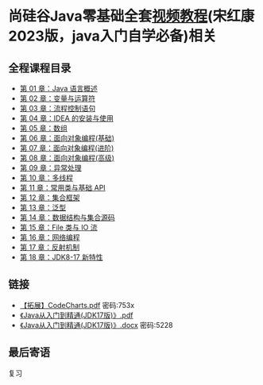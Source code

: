 # 尚硅谷Java零基础全套[视频教程](https://www.bilibili.com/video/BV1PY411e7J6)(宋红康2023版，java入门自学必备)相关

## 全程课程目录
- [第 01 章：Java 语言概述](./第01章_Java语言概述)
- [第 02 章：变量与运算符](./第02章_变量与运算符)
- [第 03 章：流程控制语句](./第03章_流程控制语句)
- [第 04 章：IDEA 的安装与使用](./第04章_IDEA的安装与使用)
- [第 05 章：数组](./第05章_数组)
- [第 06 章：面向对象编程(基础)](./第06章_面向对象编程（基础）)
- [第 07 章：面向对象编程(进阶)](./第07章_面向对象编程（进阶）)
- [第 08 章：面向对象编程(高级)](./第08章_面向对象编程（高级）)
- [第 09 章：异常处理](./第09章_异常处理)
- [第 10 章：多线程](./第10章_多线程)
- [第 11 章：常用类与基础 API](./第11章_常用类和基础API)
- [第 12 章：集合框架](./第12章_集合框架)
- [第 13 章：泛型](./第13章_泛型)
- [第 14 章：数据结构与集合源码](./第14章_数据结构与集合源码)
- [第 15 章：File 类与 IO 流](./第15章_File类与IO流)
- [第 16 章：网络编程](./第16章_网络编程)
- [第 17 章：反射机制](./第17章_反射机制)
- [第 18 章：JDK8-17 新特性](./第18章_JDK8-17新特性)


## 链接
- [【拓展】CodeCharts.pdf](https://txyz.lanzoue.com/iObw80yvuxaj) 密码:753x
- [《Java从入门到精通(JDK17版)》.pdf](https://txyz.lanzoue.com/ieUiP0yvucra)
- [《Java从入门到精通(JDK17版)》.docx](https://txyz.lanzoue.com/iioVy0yvu9xi) 密码:5228


## 最后寄语
复习
